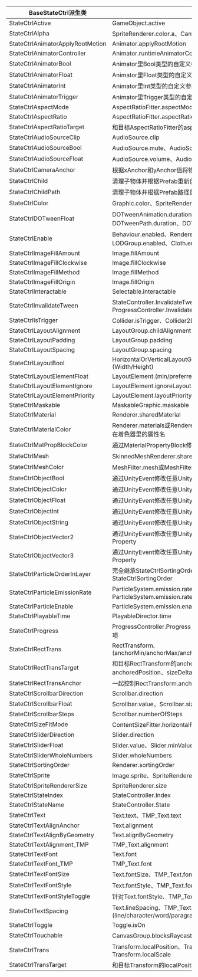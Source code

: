 | BaseStateCtrl派生类                 | 控制属性                                                                                    |
|----------------------------------|-----------------------------------------------------------------------------------------|
| StateCtrlActive                  | GameObject.active                                                                       |
| StateCtrlAlpha                   | SpriteRenderer.color.a、CanvasGroup.alpha、Graphic.color.a                                |
| StateCtrlAnimatorApplyRootMotion | Animator.applyRootMotion                                                                |
| StateCtrlAnimatorController      | Animator.runtimeAnimatorController                                                      |
| StateCtrlAnimatorBool            | Animator里Bool类型的自定义参数                                                                   |
| StateCtrlAnimatorFloat           | Animator里Float类型的自定义参数                                                                  |
| StateCtrlAnimatorInt             | Animator里Int类型的自定义参数                                                                    |
| StateCtrlAnimatorTrigger         | Animator里Trigger类型的自定义参数                                                                |
| StateCtrlAspectMode              | AspectRatioFitter.aspectMode                                                            |
| StateCtrlAspectRatio             | AspectRatioFitter.aspectRatio                                                           |
| StateCtrlAspectRatioTarget       | 和目标AspectRatioFitter的aspectRatio一致                                                      |
| StateCtrlAudioSourceClip         | AudioSource.clip                                                                        |
| StateCtrlAudioSourceBool         | AudioSource.mute、AudioSource.loop                                                       |
| StateCtrlAudioSourceFloat        | AudioSource.volume、AudioSource.pitch、AudioSource.time                                   |
| StateCtrlCameraAnchor            | 根据xAnchor和yAnchor值将物体设置在摄像头视口对应坐标上                                                      |
| StateCtrlChild                   | 清理子物体并根据Prefab重新创建子物体                                                                   |
| StateCtrlChildPath               | 清理子物体并根据Prefab路径重新创建子物体                                                                 |
| StateCtrlColor                   | Graphic.color、SpriteRenderer.color                                                      |
| StateCtrlDOTweenFloat            | DOTweenAnimation.duration、DOTweenAnimation.delay、DOTweenPath.duration、DOTweenPath.delay |
| StateCtrlEnable                  | Behaviour.enabled、Renderer.enabled、Collider.enabled、LODGroup.enabled、Cloth.enabled      |
| StateCtrlImageFillAmount         | Image.fillAmount                                                                        |
| StateCtrlImageFillClockwise      | Image.fillClockwise                                                                     |
| StateCtrlImageFillMethod         | Image.fillMethod                                                                        |
| StateCtrlImageFillOrigin         | Image.fillOrigin                                                                        |
| StateCtrlInteractable            | Selectable.interactable                                                                 |
| StateCtrlInvalidateTween         | StateController.InvalidateTween、ProgressController.InvalidateTween                      |
| StateCtrlIsTrigger               | Collider.isTrigger、Collider2D.isTrigger                                                 |
| StateCtrlLayoutAlignment         | LayoutGroup.childAlignment                                                              |
| StateCtrlLayoutPadding           | LayoutGroup.padding                                                                     |
| StateCtrlLayoutSpacing           | LayoutGroup.spacing                                                                     |
| StateCtrlLayoutBool              | HorizontalOrVerticalLayoutGroup.child(Control/Scale/ForceExpand)(Width/Height)          |
| StateCtrlLayoutElementFloat      | LayoutElement.(min/preferred/flexible)(Width/Height)                                    |
| StateCtrlLayoutElementIgnore     | LayoutElement.ignoreLayout                                                              |
| StateCtrlLayoutElementPriority   | LayoutElement.layoutPriority                                                            |
| StateCtrlMaskable                | MaskableGraphic.maskable                                                                |
| StateCtrlMaterial                | Renderer.sharedMaterial                                                                 |
| StateCtrlMaterialColor           | Renderer.materials或Renderer.sharedMaterials的color，自己填颜色在着色器里的属性名                        |
| StateCtrlMatPropBlockColor       | 通过MaterialPropertyBlock修改Renderer的颜色                                                    |
| StateCtrlMesh                    | SkinnedMeshRenderer.sharedMesh、MeshFilter.sharedMesh                                    |
| StateCtrlMeshColor               | MeshFilter.mesh或MeshFilter.sharedMesh的顶点颜色                                              |
| StateCtrlObjectBool              | 通过UnityEvent修改任意UnityEngine.Object的Bool类型的Property                                      |
| StateCtrlObjectColor             | 通过UnityEvent修改任意UnityEngine.Object的Color类型的Property                                     |
| StateCtrlObjectFloat             | 通过UnityEvent修改任意UnityEngine.Object的Float类型的Property                                     |
| StateCtrlObjectInt               | 通过UnityEvent修改任意UnityEngine.Object的Int类型的Property                                       |
| StateCtrlObjectString            | 通过UnityEvent修改任意UnityEngine.Object的String类型的Property                                    |
| StateCtrlObjectVector2           | 通过UnityEvent修改任意UnityEngine.Object的Vector2类型的Property                                   |
| StateCtrlObjectVector3           | 通过UnityEvent修改任意UnityEngine.Object的Vector3类型的Property                                   |
| StateCtrlParticleOrderInLayer    | 完全继承StateCtrlSortingOrder，未做任何修改，详见StateCtrlSortingOrder                                |
| StateCtrlParticleEmissionRate    | ParticleSystem.emission.rateOverTime、ParticleSystem.emission.rateOverDistance           |
| StateCtrlParticleEnable          | ParticleSystem.emission.enabled                                                         |
| StateCtrlPlayableTime            | PlayableDirector.time                                                                   |
| StateCtrlProgress                | ProgressController.Progress，另外还有个「AverageProgress」菜单项                                   |
| StateCtrlRectTrans               | RectTransform.(anchorMin/anchorMax/anchoredPosition/sizeDelta/pivot)                    |
| StateCtrlRectTransTarget         | 和目标RectTransform的anchorMin、anchorMax、anchoredPosition、sizeDelta、pivot一致                 |
| StateCtrlRectTransAnchor         | 一起控制RectTransform.anchorMin和RectTransform.anchorMax                                     |
| StateCtrlScrollbarDirection      | Scrollbar.direction                                                                     |
| StateCtrlScrollbarFloat          | Scrollbar.value、Scrollbar.size                                                          |
| StateCtrlScrollbarSteps          | Scrollbar.numberOfSteps                                                                 |
| StateCtrlSizeFitMode             | ContentSizeFitter.horizontalFit、ContentSizeFitter.verticalFit                           |
| StateCtrlSliderDirection         | Slider.direction                                                                        |
| StateCtrlSliderFloat             | Slider.value、Slider.minValue、Slider.maxValue                                            |
| StateCtrlSliderWholeNumbers      | Slider.wholeNumbers                                                                     |
| StateCtrlSortingOrder            | Renderer.sortingOrder                                                                   |
| StateCtrlSprite                  | Image.sprite、SpriteRenderer.sprite                                                      |
| StateCtrlSpriteRendererSize      | SpriteRenderer.size                                                                     |
| StateCtrlStateIndex              | StateController.Index                                                                   |
| StateCtrlStateName               | StateController.State                                                                   |
| StateCtrlText                    | Text.text、TMP_Text.text                                                                 |
| StateCtrlTextAlignAnchor         | Text.alignment                                                                          |
| StateCtrlTextAlignByGeometry     | Text.alignByGeometry                                                                    |
| StateCtrlTextAlignment_TMP       | TMP_Text.alignment                                                                      |
| StateCtrlTextFont                | Text.font                                                                               |
| StateCtrlTextFont_TMP            | TMP_Text.font                                                                           |
| StateCtrlTextFontSize            | Text.fontSize、TMP_Text.fontSize                                                         |
| StateCtrlTextFontStyle           | Text.fontStyle、TMP_Text.fontStyle                                                       |
| StateCtrlTextFontStyleToggle     | 针对Text.fontStyle、TMP_Text.fontStyle的某一个分量控制选中状态                                         |
| StateCtrlTextSpacing             | Text.lineSpacing、TMP_Text.(line/character/word/paragraph)Spacing                        |
| StateCtrlToggle                  | Toggle.isOn                                                                             |
| StateCtrlTouchable               | CanvasGroup.blocksRaycasts、Graphic.raycastTarget                                        |
| StateCtrlTrans                   | Transform.localPosition、Transform.localEulerAngles、Transform.localScale                 |
| StateCtrlTransTarget             | 和目标Transform的localPosition、localEulerAngles、localScale一致                                |